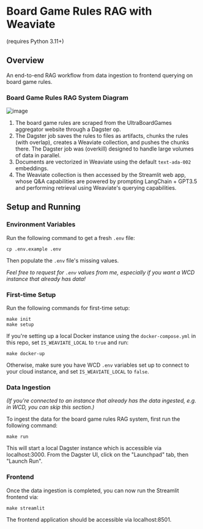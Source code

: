 # Board Game Rules RAG with Weaviate
(requires Python 3.11+)

## Overview

An end-to-end RAG workflow from data ingestion to frontend querying on board game rules.

### Board Game Rules RAG System Diagram

![image](https://github.com/user-attachments/assets/d8d30be7-309b-4ef2-9b86-e31cf0be8e05)

1. The board game rules are scraped from the UltraBoardGames aggregator website through a Dagster op.
1. The Dagster job saves the rules to files as artifacts, chunks the rules (with overlap), creates a Weaviate collection, and pushes the chunks there. The Dagster job was (overkill) designed to handle large volumes of data in parallel.
1. Documents are vectorized in Weaviate using the default `text-ada-002` embeddings.
1. The Weaviate collection is then accessed by the Streamlit web app, whose Q&A capabilities are powered by prompting LangChain + GPT3.5 and performing retrieval using Weaviate's querying capabilities.

## Setup and Running
### Environment Variables
Run the following command to get a fresh `.env` file:
```
cp .env.example .env
```
Then populate the `.env` file's missing values.

_Feel free to request for `.env` values from me, especially if you want a WCD instance that already has data!_

### First-time Setup
Run the following commands for first-time setup:
```
make init
make setup
```
If you're setting up a local Docker instance using the `docker-compose.yml` in this repo, set `IS_WEAVIATE_LOCAL` to `true` and run:
```
make docker-up
```
Otherwise, make sure you have WCD `.env` variables set up to connect to your cloud instance, and set `IS_WEAVIATE_LOCAL` to `false`.

### Data Ingestion
_(If you're connected to an instance that already has the data ingested, e.g. in WCD, you can skip this section.)_

To ingest the data for the board game rules RAG system, first run the following command:
```
make run
```
This will start a local Dagster instance which is accessible via localhost:3000.
From the Dagster UI, click on the "Launchpad" tab, then "Launch Run".

### Frontend
Once the data ingestion is completed, you can now run the Streamlit frontend via:
```
make streamlit
```
The frontend application should be accessible via localhost:8501.
